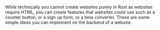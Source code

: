 While technically you cannot create websites purely in Rust as websites require HTML, you can create features that websites could use such as a counter button, or a sign up form, or a time converter. These are some simple ideas you can implement on the backend of a website.